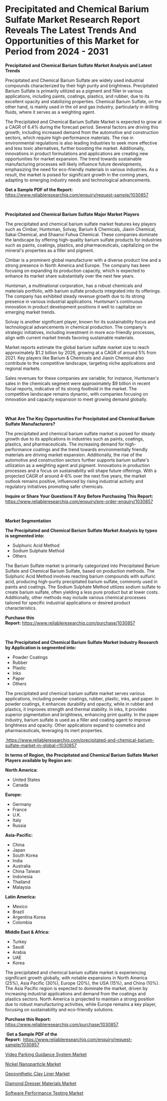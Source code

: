 <p><h1>Precipitated and Chemical Barium Sulfate Market Research Report Reveals The Latest Trends And Opportunities of this Market for Period from 2024 - 2031</h1></p><p><strong>Precipitated and Chemical Barium Sulfate Market Analysis and Latest Trends</strong></p>
<p><p>Precipitated and Chemical Barium Sulfate are widely used industrial compounds characterized by their high purity and brightness. Precipitated Barium Sulfate is primarily utilized as a pigment and filler in various applications, including paints, coatings, plastics, and rubber, due to its excellent opacity and stabilizing properties. Chemical Barium Sulfate, on the other hand, is mainly used in the oil and gas industry, particularly in drilling fluids, where it serves as a weighting agent.</p><p>The Precipitated and Chemical Barium Sulfate Market is expected to grow at a CAGR of 6.4% during the forecast period. Several factors are driving this growth, including increased demand from the automotive and construction sectors, which require high-performance materials. The rise in environmental regulations is also leading industries to seek more effective and less toxic alternatives, further boosting the market. Additionally, innovations in product formulations and applications are creating new opportunities for market expansion. The trend towards sustainable manufacturing processes will likely influence future developments, emphasizing the need for eco-friendly materials in various industries. As a result, the market is poised for significant growth in the coming years, adapting to emerging industry needs and technological advancements.</p></p>
<p><strong>Get a Sample PDF of the Report:&nbsp;</strong> <a href="https://www.reliableresearchiq.com/enquiry/request-sample/1030857">https://www.reliableresearchiq.com/enquiry/request-sample/1030857</a></p>
<p>&nbsp;</p>
<p><strong>Precipitated and Chemical Barium Sulfate Major Market Players</strong></p>
<p><p>The precipitated and chemical barium sulfate market features key players such as Cimbar, Huntsman, Solvay, Barium & Chemicals, Jiaxin Chemical, Sakai Chemical, and Shaanxi Fuhua Chemical. These companies dominate the landscape by offering high-quality barium sulfate products for industries such as paints, coatings, plastics, and pharmaceuticals, capitalizing on the mineral's properties as a filler and pigment.</p><p>Cimbar is a prominent global manufacturer with a diverse product line and a strong presence in North America and Europe. The company has been focusing on expanding its production capacity, which is expected to enhance its market share substantially over the next few years.</p><p>Huntsman, a multinational corporation, has a robust chemicals and materials portfolio, with barium sulfate products integrated into its offerings. The company has exhibited steady revenue growth due to its strong presence in various industrial applications. Huntsman's continuous innovation in product development positions it well to capitalize on emerging market trends.</p><p>Solvay is another significant player, known for its sustainability focus and technological advancements in chemical production. The company's strategic initiatives, including investment in more eco-friendly processes, align with current market trends favoring sustainable materials.</p><p>Market reports estimate the global barium sulfate market size to reach approximately $1.2 billion by 2026, growing at a CAGR of around 5% from 2021. Key players like Barium & Chemicals and Jiaxin Chemical also contribute to the competitive landscape, targeting niche applications and regional markets.</p><p>Sales revenues for these companies are variable; for instance, Huntsman's sales in the chemicals segment were approximately $9 billion in recent fiscal reports, indicative of its strong foothold in the market. The competitive landscape remains dynamic, with companies focusing on innovation and capacity expansion to meet growing demand globally.</p></p>
<p>&nbsp;</p>
<p><strong>What Are The Key Opportunities For Precipitated and Chemical Barium Sulfate Manufacturers?</strong></p>
<p><p>The precipitated and chemical barium sulfate market is poised for steady growth due to its applications in industries such as paints, coatings, plastics, and pharmaceuticals. The increasing demand for high-performance coatings and the trend towards environmentally friendly materials are driving market expansion. Additionally, the rise of the automotive and construction sectors further supports barium sulfate's utilization as a weighting agent and pigment. Innovations in production processes and a focus on sustainability will shape future offerings. With a projected CAGR of around 4-6% over the next five years, the market outlook remains positive, influenced by rising industrial activity and regulatory initiatives promoting safer chemicals.</p></p>
<p><strong>Inquire or Share Your Questions If Any Before Purchasing This Report:</strong> <a href="https://www.reliableresearchiq.com/enquiry/pre-order-enquiry/1030857">https://www.reliableresearchiq.com/enquiry/pre-order-enquiry/1030857</a></p>
<p>&nbsp;</p>
<p><strong>Market Segmentation</strong></p>
<p><strong>The Precipitated and Chemical Barium Sulfate Market Analysis by types is segmented into:</strong></p>
<p><ul><li>Sulphuric Acid Method</li><li>Sodium Sulphate Method</li><li>Others</li></ul></p>
<p><p>The Barium Sulfate market is primarily categorized into Precipitated Barium Sulfate and Chemical Barium Sulfate, based on production methods. The Sulphuric Acid Method involves reacting barium compounds with sulfuric acid, producing high-purity precipitated barium sulfate, commonly used in paints and coatings. The Sodium Sulphate Method utilizes sodium sulfate to create barium sulfate, often yielding a less pure product but at lower costs. Additionally, other methods may include various chemical processes tailored for specific industrial applications or desired product characteristics.</p></p>
<p><strong>Purchase this Report:&nbsp;</strong><a href="https://www.reliableresearchiq.com/purchase/1030857">https://www.reliableresearchiq.com/purchase/1030857</a></p>
<p>&nbsp;</p>
<p><strong>The Precipitated and Chemical Barium Sulfate Market Industry Research by Application is segmented into:</strong></p>
<p><ul><li>Powder Coatings</li><li>Rubber</li><li>Plastic</li><li>Inks</li><li>Paper</li><li>Others</li></ul></p>
<p><p>The precipitated and chemical barium sulfate market serves various applications, including powder coatings, rubber, plastic, inks, and paper. In powder coatings, it enhances durability and opacity, while in rubber and plastics, it improves strength and thermal stability. In inks, it provides superior pigmentation and brightness, enhancing print quality. In the paper industry, barium sulfate is used as a filler and coating agent to improve brightness and opacity. Other applications expand to cosmetics and pharmaceuticals, leveraging its inert properties.</p></p>
<p><a href="https://www.reliableresearchiq.com/precipitated-and-chemical-barium-sulfate-market-in-global-r1030857">&nbsp;https://www.reliableresearchiq.com/precipitated-and-chemical-barium-sulfate-market-in-global-r1030857</a></p>
<p><strong>In terms of Region, the Precipitated and Chemical Barium Sulfate Market Players available by Region are:</strong></p>
<p>
    <p> <strong> North America: </strong>
        <ul>
            <li>United States</li>
            <li>Canada</li>
        </ul>
        </p> 
    <p> <strong> Europe: </strong>
        <ul>
            <li>Germany</li>
            <li>France</li>
            <li>U.K.</li>
            <li>Italy</li>
            <li>Russia</li>
        </ul>
        </p> 
    <p> <strong> Asia-Pacific: </strong>
        <ul>
            <li>China</li>
            <li>Japan</li>
            <li>South Korea</li>
            <li>India</li>
            <li>Australia</li>
            <li>China Taiwan</li>
            <li>Indonesia</li>
            <li>Thailand</li>
            <li>Malaysia</li>
        </ul>
        </p> 
    <p> <strong> Latin America: </strong>
        <ul>
            <li>Mexico</li>
            <li>Brazil</li>
            <li>Argentina Korea</li>
            <li>Colombia</li>
        </ul>
        </p> 
    <p> <strong> Middle East & Africa: </strong>
        <ul>
            <li>Turkey</li>
            <li>Saudi</li>
            <li>Arabia</li>
            <li>UAE</li>
            <li>Korea</li>
        </ul>
    </p>
    </p>
<p><p>The precipitated and chemical barium sulfate market is experiencing significant growth globally, with notable expansions in North America (25%), Asia Pacific (30%), Europe (20%), the USA (15%), and China (10%). The Asia Pacific region is expected to dominate the market, driven by increasing industrial applications and demand from the coatings and plastics sectors. North America is projected to maintain a strong position due to robust manufacturing activities, while Europe remains a key player, focusing on sustainability and eco-friendly solutions.</p></p>
<p><strong>Purchase this Report: </strong><a href="https://www.reliableresearchiq.com/purchase/1030857">https://www.reliableresearchiq.com/purchase/1030857</a></p>
<p>&nbsp;<strong>Get a Sample PDF of the Report:&nbsp;&nbsp;</strong><a href="https://www.reliableresearchiq.com/enquiry/request-sample/1030857">https://www.reliableresearchiq.com/enquiry/request-sample/1030857</a></p>
<p><strong></strong></p>
<p><p><a href="https://www.linkedin.com/pulse/how-regions-adapting-video-parking-guidance-system-market-global-zgutf?trackingId=foC8s5JWRFaxPDZJgUXXhg%3D%3D">Video Parking Guidance System Market</a></p><p><a href="https://medium.com/@mayekuhic78/nickel-nanoparticle-market-trends-and-strategic-market-insights-2024-2031-15198c91e203">Nickel Nanoparticle Market</a></p><p><a href="https://issuu.com/reportprime-2/docs/geosynthetic-clay-liner-market-size_f7d7f8252a062d">Geosynthetic Clay Liner Market</a></p><p><a href="https://github.com/ChristianClark406/Market-Research-Report-List-1/blob/main/diamond-dresser-materials-market.md">Diamond Dresser Materials Market</a></p><p><a href="https://www.linkedin.com/pulse/exploring-software-performance-testing-market-dynamics-global-ariuf?trackingId=RZIzaUNuStuE%2BtPwIWZ4Rw%3D%3D">Software Performance Testing Market</a></p></p>